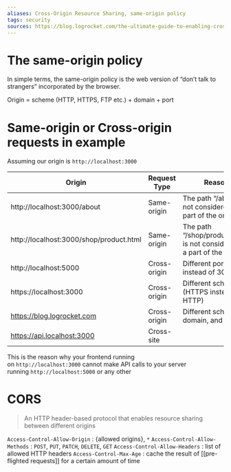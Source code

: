 ```yaml
---
aliases: Cross-Origin Resource Sharing, same-origin policy
tags: security
sources: https://blog.logrocket.com/the-ultimate-guide-to-enabling-cross-origin-resource-sharing-cors/
---
```

# The same-origin policy
In simple terms, the same-origin policy is the web version of “don’t talk to strangers” incorporated by the browser.

Origin = scheme (HTTP, HTTPS, FTP etc.) +  domain + port

# Same-origin or Cross-origin requests in example
Assuming our origin is `http://localhost:3000`

Origin | Request Type | Reason
--- | --- |---
http://localhost:3000/about | Same-origin | The path “/about” is not considered as a part of the origin
http://localhost:3000/shop/product.html|Same-origin|The path “/shop/product.html” is not considered as a part of the origin
http://localhost:5000|Cross-origin|Different port (5000 instead of 3000)
https://localhost:3000|Cross-origin|Different scheme (HTTPS instead of HTTP)
https://blog.logrocket.com|Cross-origin|Different scheme, domain, and port
https://api.localhost:3000 |Cross-site

This is the reason why your frontend running on `http://localhost:3000` cannot make API calls to your server running `http://localhost:5000` or any other

# CORS
> An HTTP header-based protocol that enables resource sharing between different origins

`Access-Control-Allow-Origin` : {allowed origins}, `*`
`Access-Control-Allow-Methods` : `POST`, `PUT`, `PATCH`, `DELETE`, `GET`
`Access-Control-Allow-Headers` : list of allowed HTTP headers
`Access-Control-Max-Age` : cache the result of [[pre-flighted requests]] for a certain amount of time